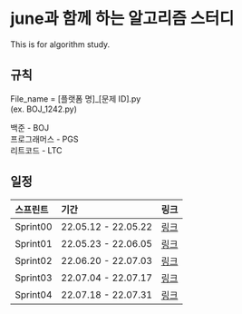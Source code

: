 # june과 함께 하는 알고리즘 스터디

This is for algorithm study.

## 규칙

File_name = [플랫폼 명]_[문제 ID].py  
(ex. BOJ_1242.py)  

백준 - BOJ  
프로그래머스 - PGS  
리트코드 - LTC  


## 일정

<b>스프린트</b> |<b>기간</b> |<b>링크</b>
:-|:-|:-
Sprint00 | 22.05.12 - 22.05.22 | [링크](https://github.com/SunghunKim98/Algorithm_Study/wiki/Sprint00)
Sprint01 | 22.05.23 - 22.06.05 | [링크](https://github.com/SunghunKim98/Algorithm_Study/wiki/Sprint01)
Sprint02 | 22.06.20 - 22.07.03 | [링크](https://github.com/SunghunKim98/Algorithm_Study/wiki/Sprint02)
Sprint03 | 22.07.04 - 22.07.17 | [링크](https://github.com/SunghunKim98/Algorithm_Study/wiki/Sprint03)
Sprint04 | 22.07.18 - 22.07.31 | [링크](https://github.com/SunghunKim98/Algorithm_Study/wiki/Sprint04)

